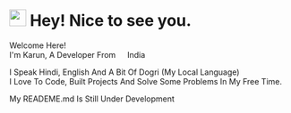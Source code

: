 <h1><img src="https://emojis.slackmojis.com/emojis/images/1531849430/4246/blob-sunglasses.gif?1531849430" width="30"/> Hey! Nice to see you.</h1>


<p>Welcome Here! </br> I'm Karun, A Developer From <img src="https://cdn-icons-png.flaticon.com/512/197/197419.png" width="13"/> India

<p>I Speak Hindi, English And A Bit Of Dogri (My Local Language) <br> I Love To Code, Built Projects And Solve Some Problems In My Free Time. </br>

<p> My READEME.md Is Still Under Development </p>
